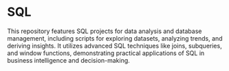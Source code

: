 # SQL
This repository features SQL projects for data analysis and database management, including scripts for exploring datasets, analyzing trends, and deriving insights. It utilizes advanced SQL techniques like joins, subqueries, and window functions, demonstrating practical applications of SQL in business intelligence and decision-making.
